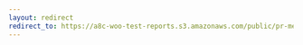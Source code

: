 ```yaml
---
layout: redirect
redirect_to: https://a8c-woo-test-reports.s3.amazonaws.com/public/pr-merge/45558/e2e/index.html
---
```

